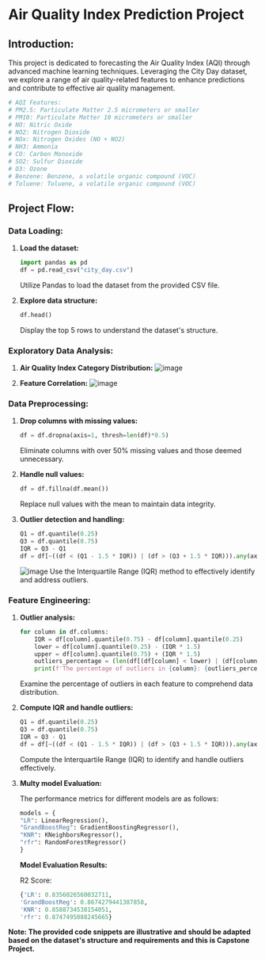 # Air Quality Index Prediction Project

## Introduction:
This project is dedicated to forecasting the Air Quality Index (AQI) through advanced machine learning techniques. Leveraging the City Day dataset, we explore a range of air quality-related features to enhance predictions and contribute to effective air quality management.

```python
# AQI Features: 
# PM2.5: Particulate Matter 2.5 micrometers or smaller
# PM10: Particulate Matter 10 micrometers or smaller
# NO: Nitric Oxide
# NO2: Nitrogen Dioxide
# NOx: Nitrogen Oxides (NO + NO2)
# NH3: Ammonia
# CO: Carbon Monoxide
# SO2: Sulfur Dioxide
# O3: Ozone
# Benzene: Benzene, a volatile organic compound (VOC)
# Toluene: Toluene, a volatile organic compound (VOC)
```

## Project Flow:

### Data Loading:
1. **Load the dataset:**
   ```python
   import pandas as pd
   df = pd.read_csv("city_day.csv")
   ```
   Utilize Pandas to load the dataset from the provided CSV file.

2. **Explore data structure:**
   ```python
   df.head()
   ```
   Display the top 5 rows to understand the dataset's structure.

### Exploratory Data Analysis: 
1. **Air Quality Index Category Distribution:**
![image](https://github.com/Surendraprajapat18/Air-Quality-Index-Prediction-/assets/97840357/63ad1e9f-0d43-4791-bbd5-b2c5dba45d23)

2. **Feature Correlation:**
   ![image](https://github.com/Surendraprajapat18/Air-Quality-Index-Prediction-/assets/97840357/f6ea7524-aa6e-4f9f-bc40-af8a00855846)


### Data Preprocessing:
1. **Drop columns with missing values:**
   ```python
   df = df.dropna(axis=1, thresh=len(df)*0.5)
   ```
   Eliminate columns with over 50% missing values and those deemed unnecessary.

2. **Handle null values:**
   ```python
   df = df.fillna(df.mean())
   ```
   Replace null values with the mean to maintain data integrity.

3. **Outlier detection and handling:**
   ```python
   Q1 = df.quantile(0.25)
   Q3 = df.quantile(0.75)
   IQR = Q3 - Q1
   df = df[~((df < (Q1 - 1.5 * IQR)) | (df > (Q3 + 1.5 * IQR))).any(axis=1)]

   ```
   ![image](https://github.com/Surendraprajapat18/Air-Quality-Index-Prediction-/assets/97840357/c2d9442b-90fd-4d18-8d22-19904e4a25c6)
   Use the Interquartile Range (IQR) method to effectively identify and address outliers.

### Feature Engineering:
1. **Outlier analysis:**
   ```python
   for column in df.columns:
       IQR = df[column].quantile(0.75) - df[column].quantile(0.25)
       lower = df[column].quantile(0.25) - (IQR * 1.5)
       upper = df[column].quantile(0.75) + (IQR * 1.5)
       outliers_percentage = (len(df[(df[column] < lower) | (df[column] > upper)]) / len(df)) * 100
       print(f'The percentage of outliers in {column}: {outliers_percentage}%')
   ```
   Examine the percentage of outliers in each feature to comprehend data distribution.

2. **Compute IQR and handle outliers:**
   ```python
   Q1 = df.quantile(0.25)
   Q3 = df.quantile(0.75)
   IQR = Q3 - Q1
   df = df[~((df < (Q1 - 1.5 * IQR)) | (df > (Q3 + 1.5 * IQR))).any(axis=1)]
   ```
   Compute the Interquartile Range (IQR) to identify and handle outliers effectively.

3. **Multy model Evaluation:**

   The performance metrics for different models are as follows:
     ```python
   models = {
    "LR": LinearRegression(),
    "GrandBoostReg": GradientBoostingRegressor(),
    "KNR": KNeighborsRegressor(),
    "rfr": RandomForestRegressor()
    }
   ```

   **Model Evaluation Results:**

    R2 Score:
      ```python
    {'LR': 0.8356026560032711,
   'GrandBoostReg': 0.8674279441387858,
   'KNR': 0.8588734538154051,
   'rfr': 0.8747495088245665}
    ```

**Note: The provided code snippets are illustrative and should be adapted based on the dataset's structure and requirements and this is Capstone Project.**
